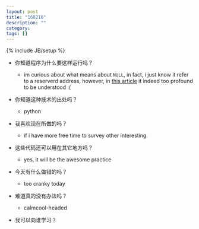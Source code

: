 ```yaml
---
layout: post
title: "160216"
description: ""
category: 
tags: []
---
```

{% include JB/setup %}

* 你知道程序为什么要这样运行吗？
  * im curious about what means about `NULL`, in fact, i just know it refer to a reserverd address, however, in [this article](https://blogs.oracle.com/ksplice/entry/much_ado_about_null_exploiting1) it indeed too profound to be understood :(

* 你知道这种技术的出处吗？
  * python

* 我喜欢现在所做的吗？
  * if i have more free time to survey other interesting.

* 这些代码还可以用在其它地方吗？
  * yes, it will be the awesome practice

* 今天有什么做错的吗？
  * too cranky today

* 难道真的没有办法吗？
  * calmcool-headed 

* 我可以向谁学习？
 

